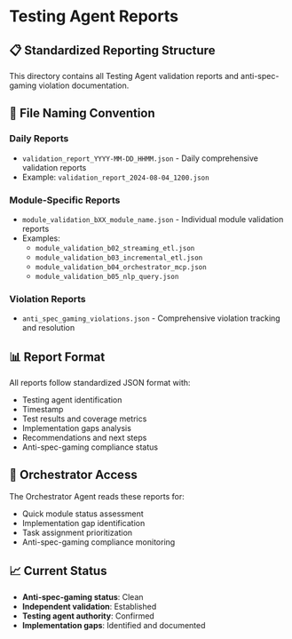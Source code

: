 # Testing Agent Reports

## 📋 Standardized Reporting Structure

This directory contains all Testing Agent validation reports and anti-spec-gaming violation documentation.

## 📁 File Naming Convention

### Daily Reports
- `validation_report_YYYY-MM-DD_HHMM.json` - Daily comprehensive validation reports
- Example: `validation_report_2024-08-04_1200.json`

### Module-Specific Reports  
- `module_validation_bXX_module_name.json` - Individual module validation reports
- Examples:
  - `module_validation_b02_streaming_etl.json`
  - `module_validation_b03_incremental_etl.json`
  - `module_validation_b04_orchestrator_mcp.json`
  - `module_validation_b05_nlp_query.json`

### Violation Reports
- `anti_spec_gaming_violations.json` - Comprehensive violation tracking and resolution

## 📊 Report Format

All reports follow standardized JSON format with:
- Testing agent identification
- Timestamp
- Test results and coverage metrics
- Implementation gaps analysis
- Recommendations and next steps
- Anti-spec-gaming compliance status

## 🎯 Orchestrator Access

The Orchestrator Agent reads these reports for:
- Quick module status assessment
- Implementation gap identification
- Task assignment prioritization
- Anti-spec-gaming compliance monitoring

## 📈 Current Status

- **Anti-spec-gaming status**: Clean
- **Independent validation**: Established
- **Testing agent authority**: Confirmed
- **Implementation gaps**: Identified and documented 